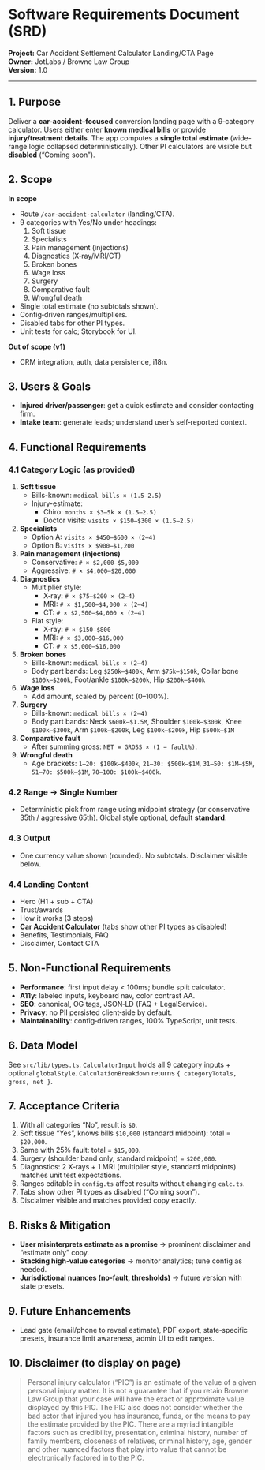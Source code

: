 # Software Requirements Document (SRD)
**Project:** Car Accident Settlement Calculator Landing/CTA Page  
**Owner:** JotLabs / Browne Law Group  
**Version:** 1.0

---

## 1. Purpose
Deliver a **car-accident–focused** conversion landing page with a 9‑category calculator. Users either enter **known medical bills** or provide **injury/treatment details**. The app computes a **single total estimate** (wide-range logic collapsed deterministically). Other PI calculators are visible but **disabled** (“Coming soon”).

## 2. Scope
**In scope**
- Route `/car-accident-calculator` (landing/CTA).
- 9 categories with Yes/No under headings:
  1) Soft tissue  
  2) Specialists  
  3) Pain management (injections)  
  4) Diagnostics (X‑ray/MRI/CT)  
  5) Broken bones  
  6) Wage loss  
  7) Surgery  
  8) Comparative fault  
  9) Wrongful death
- Single total estimate (no subtotals shown).
- Config‑driven ranges/multipliers.
- Disabled tabs for other PI types.
- Unit tests for calc; Storybook for UI.

**Out of scope (v1)**
- CRM integration, auth, data persistence, i18n.

## 3. Users & Goals
- **Injured driver/passenger**: get a quick estimate and consider contacting firm.
- **Intake team**: generate leads; understand user’s self‑reported context.

## 4. Functional Requirements
### 4.1 Category Logic (as provided)
1. **Soft tissue**
   - Bills-known: `medical bills × (1.5–2.5)`  
   - Injury-estimate:  
     - Chiro: `months × $3–5k × (1.5–2.5)`  
     - Doctor visits: `visits × $150–$300 × (1.5–2.5)`
2. **Specialists**
   - Option A: `visits × $450–$600 × (2–4)`  
   - Option B: `visits × $900–$1,200`
3. **Pain management (injections)**
   - Conservative: `# × $2,000–$5,000`  
   - Aggressive: `# × $4,000–$20,000`
4. **Diagnostics**
   - Multiplier style:  
     - X‑ray: `# × $75–$200 × (2–4)`  
     - MRI:  `# × $1,500–$4,000 × (2–4)`  
     - CT:   `# × $2,500–$4,000 × (2–4)`  
   - Flat style:  
     - X‑ray: `# × $150–$800`  
     - MRI:  `# × $3,000–$16,000`  
     - CT:   `# × $5,000–$16,000`
5. **Broken bones**
   - Bills-known: `medical bills × (2–4)`  
   - Body part bands: Leg `$250k–$400k`, Arm `$75k–$150k`, Collar bone `$100k–$200k`, Foot/ankle `$100k–$200k`, Hip `$200k–$400k`
6. **Wage loss**
   - Add amount, scaled by percent (0–100%).
7. **Surgery**
   - Bills-known: `medical bills × (2–4)`  
   - Body part bands: Neck `$600k–$1.5M`, Shoulder `$100k–$300k`, Knee `$100k–$300k`, Arm `$100k–$200k`, Leg `$100k–$200k`, Hip `$500k–$1M`
8. **Comparative fault**
   - After summing gross: `NET = GROSS × (1 − fault%)`.
9. **Wrongful death**
   - Age brackets: `1–20: $100k–$400k`, `21–30: $500k–$1M`, `31–50: $1M–$5M`, `51–70: $500k–$1M`, `70–100: $100k–$400k`.

### 4.2 Range → Single Number
- Deterministic pick from range using midpoint strategy (or conservative 35th / aggressive 65th). Global style optional, default **standard**.

### 4.3 Output
- One currency value shown (rounded). No subtotals. Disclaimer visible below.

### 4.4 Landing Content
- Hero (H1 + sub + CTA)
- Trust/awards
- How it works (3 steps)
- **Car Accident Calculator** (tabs show other PI types as disabled)
- Benefits, Testimonials, FAQ
- Disclaimer, Contact CTA

## 5. Non‑Functional Requirements
- **Performance**: first input delay < 100ms; bundle split calculator.
- **A11y**: labeled inputs, keyboard nav, color contrast AA.
- **SEO**: canonical, OG tags, JSON‑LD (FAQ + LegalService).
- **Privacy**: no PII persisted client‑side by default.
- **Maintainability**: config‑driven ranges, 100% TypeScript, unit tests.

## 6. Data Model
See `src/lib/types.ts`. `CalculatorInput` holds all 9 category inputs + optional `globalStyle`. `CalculationBreakdown` returns `{ categoryTotals, gross, net }`.

## 7. Acceptance Criteria
1. With all categories “No”, result is `$0`.
2. Soft tissue “Yes”, knows bills `$10,000` (standard midpoint): total = `$20,000`.
3. Same with 25% fault: total = `$15,000`.
4. Surgery (shoulder band only, standard midpoint) = `$200,000`.
5. Diagnostics: 2 X‑rays + 1 MRI (multiplier style, standard midpoints) matches unit test expectations.
6. Ranges editable in `config.ts` affect results without changing `calc.ts`.
7. Tabs show other PI types as disabled (“Coming soon”).
8. Disclaimer visible and matches provided copy exactly.

## 8. Risks & Mitigation
- **User misinterprets estimate as a promise** → prominent disclaimer and “estimate only” copy.
- **Stacking high‑value categories** → monitor analytics; tune config as needed.
- **Jurisdictional nuances (no‑fault, thresholds)** → future version with state presets.

## 9. Future Enhancements
- Lead gate (email/phone to reveal estimate), PDF export, state‑specific presets, insurance limit awareness, admin UI to edit ranges.

## 10. Disclaimer (to display on page)
> Personal injury calculator (“PIC”) is an estimate of the value of a given personal injury matter. It is not a guarantee that if you retain Browne Law Group that your case will have the exact or approximate value displayed by this PIC. The PIC also does not consider whether the bad actor that injured you has insurance, funds, or the means to pay the estimate provided by the PIC. There are a myriad intangible factors such as credibility, presentation, criminal history, number of family members, closeness of relatives, criminal history, age, gender and other nuanced factors that play into value that cannot be electronically factored in to the PIC.
